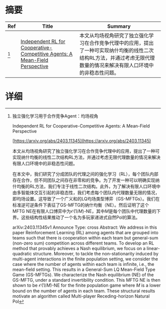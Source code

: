 # 摘要

| Ref | Title | Summary |
| --- | --- | --- |
| [^1] | [Independent RL for Cooperative-Competitive Agents: A Mean-Field Perspective](https://arxiv.org/abs/2403.11345) | 本文从均场视角研究了独立强化学习在合作竞争代理中的应用，提出了一种可实现纳什均衡的线性二次结构RL方法，并通过考虑无限代理数量的情况来解决有限人口环境中的非稳态性问题。 |

# 详细

[^1]: 独立强化学习用于合作竞争Agent：均场视角

    Independent RL for Cooperative-Competitive Agents: A Mean-Field Perspective

    [https://arxiv.org/abs/2403.11345](https://arxiv.org/abs/2403.11345)

    本文从均场视角研究了独立强化学习在合作竞争代理中的应用，提出了一种可实现纳什均衡的线性二次结构RL方法，并通过考虑无限代理数量的情况来解决有限人口环境中的非稳态性问题。

    

    在本文中，我们研究了分成团队的代理之间的强化学习（RL），每个团队内部存在合作，但不同团队之间存在非零和的竞争。为了开发一种可以明确实现纳什均衡的RL方法，我们专注于线性二次结构。此外，为了解决有限人口环境中由多智能体交互引起的非稳态性，我们考虑每个团队内代理数量无限的情况，即均场设置。这导致了一个广义和的LQ均场类型博弈（GS-MFTGs）。我们在标准逆可逆条件下表征了GS-MFTG的纳什均衡（NE）。然后证明了这个MFTG NE在有限人口博弈中为$\mathcal{O}(1/M)$-NE，其中$M$是每个团队中代理数量的下界。这些结构性结果推动了一个名为多玩家递进式自然Pol的算法。

    arXiv:2403.11345v1 Announce Type: cross  Abstract: We address in this paper Reinforcement Learning (RL) among agents that are grouped into teams such that there is cooperation within each team but general-sum (non-zero sum) competition across different teams. To develop an RL method that provably achieves a Nash equilibrium, we focus on a linear-quadratic structure. Moreover, to tackle the non-stationarity induced by multi-agent interactions in the finite population setting, we consider the case where the number of agents within each team is infinite, i.e., the mean-field setting. This results in a General-Sum LQ Mean-Field Type Game (GS-MFTGs). We characterize the Nash equilibrium (NE) of the GS-MFTG, under a standard invertibility condition. This MFTG NE is then shown to be $\mathcal{O}(1/M)$-NE for the finite population game where $M$ is a lower bound on the number of agents in each team. These structural results motivate an algorithm called Multi-player Receding-horizon Natural Pol
    

